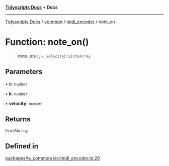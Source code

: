 [**Tidyscripts Docs**](../../../../../README.md) • **Docs**

***

[Tidyscripts Docs](../../../../../globals.md) / [common](../../../README.md) / [midi\_encoder](../README.md) / note\_on

# Function: note\_on()

> **note\_on**(`c`, `k`, `velocity`): `Uint8Array`

## Parameters

• **c**: `number`

• **k**: `number`

• **velocity**: `number`

## Returns

`Uint8Array`

## Defined in

[packages/ts\_common/src/midi\_encoder.ts:20](https://github.com/sheunaluko/tidyscripts/blob/master/packages/ts_common/src/midi_encoder.ts#L20)
